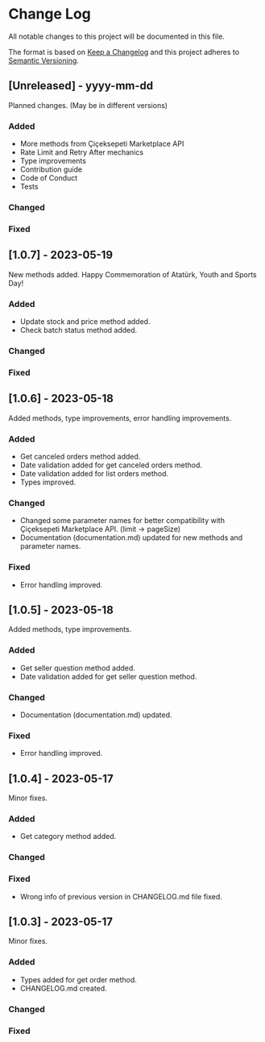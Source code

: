 # Change Log

All notable changes to this project will be documented in this file.

The format is based on [Keep a Changelog](http://keepachangelog.com/)
and this project adheres to [Semantic Versioning](http://semver.org/).

## [Unreleased] - yyyy-mm-dd

Planned changes. (May be in different versions)

### Added

-   More methods from Çiçeksepeti Marketplace API
-   Rate Limit and Retry After mechanics
-   Type improvements
-   Contribution guide
-   Code of Conduct
-   Tests

### Changed

### Fixed

## [1.0.7] - 2023-05-19

New methods added. Happy Commemoration of Atatürk, Youth and Sports Day!

### Added

-   Update stock and price method added.
-   Check batch status method added.

### Changed

### Fixed

## [1.0.6] - 2023-05-18

Added methods, type improvements, error handling improvements.

### Added

-   Get canceled orders method added.
-   Date validation added for get canceled orders method.
-   Date validation added for list orders method.
-   Types improved.

### Changed

-   Changed some parameter names for better compatibility with Çiçeksepeti Marketplace API. (limit -> pageSize)
-   Documentation (documentation.md) updated for new methods and parameter names.

### Fixed

-   Error handling improved.

## [1.0.5] - 2023-05-18

Added methods, type improvements.

### Added

-   Get seller question method added.
-   Date validation added for get seller question method.

### Changed

-   Documentation (documentation.md) updated.

### Fixed

-   Error handling improved.

## [1.0.4] - 2023-05-17

Minor fixes.

### Added

-   Get category method added.

### Changed

### Fixed

-   Wrong info of previous version in CHANGELOG.md file fixed.

## [1.0.3] - 2023-05-17

Minor fixes.

### Added

-   Types added for get order method.
-   CHANGELOG.md created.

### Changed

### Fixed
